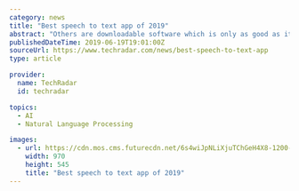 ```yaml
---
category: news
title: "Best speech to text app of 2019"
abstract: "Others are downloadable software which is only as good as its latest update. Here then are the best in speech-to-text recognition programs, which should be more than capable for most situations and circumstances. Also take a look at the best voice ..."
publishedDateTime: 2019-06-19T19:01:00Z
sourceUrl: https://www.techradar.com/news/best-speech-to-text-app
type: article

provider:
  name: TechRadar
  id: techradar

topics:
  - AI
  - Natural Language Processing

images:
  - url: https://cdn.mos.cms.futurecdn.net/6s4wiJpNLiXjuTChGeH4X8-1200-80.jpg
    width: 970
    height: 545
    title: "Best speech to text app of 2019"
---
```

